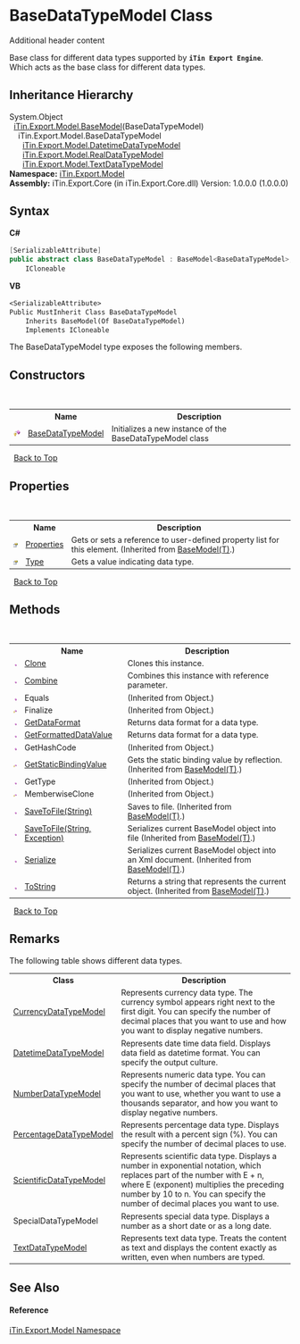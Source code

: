 # BaseDataTypeModel Class
Additional header content 

Base class for different data types supported by <strong>`iTin Export Engine`</strong>.<br /> Which acts as the base class for different data types.


## Inheritance Hierarchy
System.Object<br />&nbsp;&nbsp;<a href="T_iTin_Export_Model_BaseModel_1">iTin.Export.Model.BaseModel</a>(BaseDataTypeModel)<br />&nbsp;&nbsp;&nbsp;&nbsp;iTin.Export.Model.BaseDataTypeModel<br />&nbsp;&nbsp;&nbsp;&nbsp;&nbsp;&nbsp;<a href="T_iTin_Export_Model_DatetimeDataTypeModel">iTin.Export.Model.DatetimeDataTypeModel</a><br />&nbsp;&nbsp;&nbsp;&nbsp;&nbsp;&nbsp;<a href="T_iTin_Export_Model_RealDataTypeModel">iTin.Export.Model.RealDataTypeModel</a><br />&nbsp;&nbsp;&nbsp;&nbsp;&nbsp;&nbsp;<a href="T_iTin_Export_Model_TextDataTypeModel">iTin.Export.Model.TextDataTypeModel</a><br />
**Namespace:**&nbsp;<a href="N_iTin_Export_Model">iTin.Export.Model</a><br />**Assembly:**&nbsp;iTin.Export.Core (in iTin.Export.Core.dll) Version: 1.0.0.0 (1.0.0.0)

## Syntax

**C#**<br />
``` C#
[SerializableAttribute]
public abstract class BaseDataTypeModel : BaseModel<BaseDataTypeModel>, 
	ICloneable
```

**VB**<br />
``` VB
<SerializableAttribute>
Public MustInherit Class BaseDataTypeModel
	Inherits BaseModel(Of BaseDataTypeModel)
	Implements ICloneable
```

The BaseDataTypeModel type exposes the following members.


## Constructors
&nbsp;<table><tr><th></th><th>Name</th><th>Description</th></tr><tr><td>![Protected method](media/protmethod.gif "Protected method")</td><td><a href="M_iTin_Export_Model_BaseDataTypeModel__ctor">BaseDataTypeModel</a></td><td>
Initializes a new instance of the BaseDataTypeModel class</td></tr></table>&nbsp;
<a href="#basedatatypemodel-class">Back to Top</a>

## Properties
&nbsp;<table><tr><th></th><th>Name</th><th>Description</th></tr><tr><td>![Public property](media/pubproperty.gif "Public property")</td><td><a href="P_iTin_Export_Model_BaseModel_1_Properties">Properties</a></td><td>
Gets or sets a reference to user-defined property list for this element.
 (Inherited from <a href="T_iTin_Export_Model_BaseModel_1">BaseModel(T)</a>.)</td></tr><tr><td>![Public property](media/pubproperty.gif "Public property")</td><td><a href="P_iTin_Export_Model_BaseDataTypeModel_Type">Type</a></td><td>
Gets a value indicating data type.</td></tr></table>&nbsp;
<a href="#basedatatypemodel-class">Back to Top</a>

## Methods
&nbsp;<table><tr><th></th><th>Name</th><th>Description</th></tr><tr><td>![Public method](media/pubmethod.gif "Public method")</td><td><a href="M_iTin_Export_Model_BaseDataTypeModel_Clone">Clone</a></td><td>
Clones this instance.</td></tr><tr><td>![Public method](media/pubmethod.gif "Public method")</td><td><a href="M_iTin_Export_Model_BaseDataTypeModel_Combine">Combine</a></td><td>
Combines this instance with reference parameter.</td></tr><tr><td>![Public method](media/pubmethod.gif "Public method")</td><td>Equals</td><td> (Inherited from Object.)</td></tr><tr><td>![Protected method](media/protmethod.gif "Protected method")</td><td>Finalize</td><td> (Inherited from Object.)</td></tr><tr><td>![Public method](media/pubmethod.gif "Public method")</td><td><a href="M_iTin_Export_Model_BaseDataTypeModel_GetDataFormat">GetDataFormat</a></td><td>
Returns data format for a data type.</td></tr><tr><td>![Public method](media/pubmethod.gif "Public method")</td><td><a href="M_iTin_Export_Model_BaseDataTypeModel_GetFormattedDataValue">GetFormattedDataValue</a></td><td>
Returns data format for a data type.</td></tr><tr><td>![Public method](media/pubmethod.gif "Public method")</td><td>GetHashCode</td><td> (Inherited from Object.)</td></tr><tr><td>![Protected method](media/protmethod.gif "Protected method")</td><td><a href="M_iTin_Export_Model_BaseModel_1_GetStaticBindingValue">GetStaticBindingValue</a></td><td>
Gets the static binding value by reflection.
 (Inherited from <a href="T_iTin_Export_Model_BaseModel_1">BaseModel(T)</a>.)</td></tr><tr><td>![Public method](media/pubmethod.gif "Public method")</td><td>GetType</td><td> (Inherited from Object.)</td></tr><tr><td>![Protected method](media/protmethod.gif "Protected method")</td><td>MemberwiseClone</td><td> (Inherited from Object.)</td></tr><tr><td>![Public method](media/pubmethod.gif "Public method")</td><td><a href="M_iTin_Export_Model_BaseModel_1_SaveToFile">SaveToFile(String)</a></td><td>
Saves to file.
 (Inherited from <a href="T_iTin_Export_Model_BaseModel_1">BaseModel(T)</a>.)</td></tr><tr><td>![Public method](media/pubmethod.gif "Public method")</td><td><a href="M_iTin_Export_Model_BaseModel_1_SaveToFile_1">SaveToFile(String, Exception)</a></td><td>
Serializes current BaseModel object into file
 (Inherited from <a href="T_iTin_Export_Model_BaseModel_1">BaseModel(T)</a>.)</td></tr><tr><td>![Public method](media/pubmethod.gif "Public method")</td><td><a href="M_iTin_Export_Model_BaseModel_1_Serialize">Serialize</a></td><td>
Serializes current BaseModel object into an Xml document.
 (Inherited from <a href="T_iTin_Export_Model_BaseModel_1">BaseModel(T)</a>.)</td></tr><tr><td>![Public method](media/pubmethod.gif "Public method")</td><td><a href="M_iTin_Export_Model_BaseModel_1_ToString">ToString</a></td><td>
Returns a string that represents the current object.
 (Inherited from <a href="T_iTin_Export_Model_BaseModel_1">BaseModel(T)</a>.)</td></tr></table>&nbsp;
<a href="#basedatatypemodel-class">Back to Top</a>

## Remarks

The following table shows different data types.
&nbsp;<table><tr><th>Class</th><th>Description</th></tr><tr><td><a href="T_iTin_Export_Model_CurrencyDataTypeModel">CurrencyDataTypeModel</a></td><td>Represents currency data type. The currency symbol appears right next to the first digit. You can specify the number of decimal places that you want to use and how you want to display negative numbers.</td></tr><tr><td><a href="T_iTin_Export_Model_DatetimeDataTypeModel">DatetimeDataTypeModel</a></td><td>Represents date time data field. Displays data field as datetime format. You can specify the output culture.</td></tr><tr><td><a href="T_iTin_Export_Model_NumberDataTypeModel">NumberDataTypeModel</a></td><td>Represents numeric data type. You can specify the number of decimal places that you want to use, whether you want to use a thousands separator, and how you want to display negative numbers.</td></tr><tr><td><a href="T_iTin_Export_Model_PercentageDataTypeModel">PercentageDataTypeModel</a></td><td>Represents percentage data type. Displays the result with a percent sign (%). You can specify the number of decimal places to use.</td></tr><tr><td><a href="T_iTin_Export_Model_ScientificDataTypeModel">ScientificDataTypeModel</a></td><td>Represents scientific data type. Displays a number in exponential notation, which replaces part of the number with E + n, where E (exponent) multiplies the preceding number by 10 to n. You can specify the number of decimal places you want to use.</td></tr><tr><td>SpecialDataTypeModel</td><td>Represents special data type. Displays a number as a short date or as a long date.</td></tr><tr><td><a href="T_iTin_Export_Model_TextDataTypeModel">TextDataTypeModel</a></td><td>Represents text data type. Treats the content as text and displays the content exactly as written, even when numbers are typed.</td></tr></table>

## See Also


#### Reference
<a href="N_iTin_Export_Model">iTin.Export.Model Namespace</a><br />